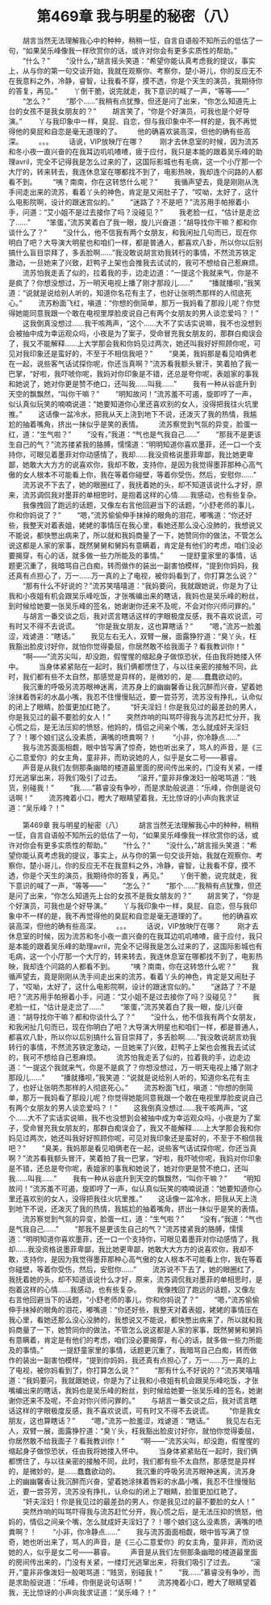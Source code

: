 # 　　第469章 我与明星的秘密（八）
　　胡言当然无法理解我心中的种种，稍稍一怔，自言自语般不知所云的低估了一句，“如果吴乐峰像我一样欣赏你的话，或许对你会有更多实质性的帮助。”
　　“什么？”
　　“没什么，”胡言摇头笑道：“希望你能认真考虑我的提议，事实上，从与你的第一句交谈开始，我就在观察你、考察你，楚小哥儿，你的反应无不在我意料之外，冷静，睿智，让我看不穿，摸不透，你是个天生的演员，我期待你的答复，再见。”
　　丫倒干脆，说完就走，我下意识的喊了一声，“等等——”
　　“怎么？”
　　“那个……”我稍有点犹豫，但还是问了出来，“你怎么知道先上台的女孩不是我女朋友的？”
　　胡言笑了，“你是个好演员，可我也是个好导演。”
　　丫与我印象中一样，臭屁、自恋，但与我印象中不一样的是，我不再觉得他的臭屁和自恋是毫无道理的了。
　　他的确喜欢装高深，但他的确有些高深。
　　。。。
　　话说，VIP放映厅在哪？
　　刚才去休息室的时候，因为流苏和冬小夜一直兴奋的在我耳边叽叽喳喳，疲于应付，我只是本能的跟着吴乐峰的助理avril，完全不记得我是怎么过来的了，这国际影城也有毛病，这一个小厅那一个大厅的，转来转去，我连休息室在哪都找不到了，电影热映，我却连个问路的人都看不到。
　　“咦？南南，你在这转悠什么呢？”
　　我循声望去，竟是刚刚从洗手间走出来的流苏，看着丫头的神色，肯定是又闹肚子了，“哎呦，太好了，这什么电影院啊，设计的跟迷宫似的。”
　　“迷路了？不是吧？”流苏用手帕擦着小手，问道：“艾小姐不是过去接你了吗？没碰见？”
　　我老脸一红，“估计是走岔了……”
　　“笨蛋，”流苏笑着白了我一眼，旋儿兴奋道：“胡导找你干嘛？都和你谈什么了？”
　　“没什么，他不信我有两个女朋友，和我闲扯几句而已，现在你明白了吧？大导演大明星也和咱们一样，都是普通人，都喜欢八卦，所以你以后别搞什么盲目崇拜了，多丢脸啊……”我没敢说胡言劝我转行的事情，不然流苏铁定激动，一旦她来了兴致，赶鸭子上架也会推我去试试的，我可不想给自己惹麻烦。
　　流苏怕我走丢了似的，拉着我的手，边走边道：“一提这个我就来气，你是不是疯了？你想没想过，万一明天电视上播了刚才那段儿……”
　　“播就播呗，”我笑道：“说就是说给别人听的，知道你名花有主了，也好让张明杰那样的人彻底死心。”
　　流苏粉面飞红，嗔道：“你想的倒简单，那万一我妈看了那段儿呢？你觉得她能同意我跟一个敢在电视里厚脸皮说自己有两个女朋友的男人谈恋爱吗？！”
　　这我倒真没想过……我干咳两声，“这个……大不了实话实说嘛，我不也没想到会被抽中成为幸运观众吗，小夜是为了案子，受命冒充我女朋友的，那群白痴误会了，我又不能解释……上大学那会我和你妈见过两次，她还叫我好好照顾你呢，可见对我印象还是蛮好的，不至于不相信我吧？”
　　“臭美，我妈那是看见咱俩老在一起，说些客气话试探你呢，你还当真啊？”流苏看我额头冒汗，笑着拍了我一巴掌，“好啦，我吓唬你呢，我妈对你印象是不错，还总是夸你呢，表姐家的事我和她说了，她对你更是赞不绝口，还叫我……叫我……”
　　我有一种从谷底升到天空的飘飘然，“叫你干嘛？”
　　“明知故问！”流苏羞不可遏，旋即哼了一声，似认真似玩笑的喃喃说道：“她要知道你心里还喜欢别的女人，没得把我往火坑里推。”
　　这话像一盆冷水，把我从天上浇到地下不说，还泼灭了我的热情，我尴尬的抽着嘴角，挤出一抹似乎是笑的表情。
　　流苏察觉到气氛的异变，脸蛋一红，道：“生气啦？”
　　“没有，”我道：“气也是气我自己……”
　　“那我不是更该生自己的气？”流苏搂紧我的胳膊，懦懦道：“明明知道你喜欢墨菲，还一口一个支持你，可眼见着墨菲对你动感情了，我却……我没资格说墨菲卑鄙，我比她更卑鄙，她敢大大方方的说喜欢你，我却不敢，支持你，是因为我觉得墨菲那种心高气傲的女人根本不可能看上你，我在等着你碰壁，等着你受伤，然后，安慰你……”
　　流苏说不下去了，她的眼圈红了，我抚着她的头，却不知道该说什么才好，原来，流苏调侃我对墨菲的单相思时，是抱着这样的心情……我感动，也有些复杂。
　　我像拽回了跑远的话题，又像左右言他回避当下的话题，“小舒老师的事儿，你和你妈说了？”
　　“嗯，”流苏偷偷伸手抹掉的眼角的泪花，嘟嘴道：“你还好些，我整天对着表姐，姥姥的事情压在我心里，看她还那么没心没肺的，我想说又不能说，都快憋出病来了，所以就和我妈商量了一下，她赞同你的做法，不管怎么说这都是人家的家事，既然舅舅和舅妈有意瞒着，肯定是有他们的考虑，咱们没必要揭穿，有心的话，就多做一些力所能及的事情。”
　　一提舒童家里的事情，话题更沉重了，我暗骂自己白痴，转而做作的装出一副害怕模样，“提到你妈妈，我还真有点担心了，万一……万一真的上了电视，被你妈看到了，你打算怎么说？”
　　“那有什么不好说的？”流苏笑嘻嘻道：“我妈要问，我就跟她说，你是为了让我和小夜姐有机会跟吴乐峰吃饭，才张嘴编出来的瞎话，我妈也是吴乐峰的粉丝，到时候给她要一张吴乐峰的签名，她谢谢你还来不及呢，不会对你兴师问罪的。”
　　与胡言一番交谈之后，我对谎言瞎话这样的字眼极度反感，我不喜欢说谎，可有时又不得不去说谎。
　　“你是我女朋友，这也算瞎话？”
　　“嗯，”流苏一脸羞涩，戏谑道：“瞎话。”
　　我见左右无人，双臂一展，面露狰狞道：“臭丫头，枉我豁出脸皮讨好你，就怕你觉得委屈，你居然敢不给我面子？看我教训你！”
　　“啊——”流苏尖叫，却没跑，假惺惺的缩起身子做惊恐状，任由我将她搂入怀中。
　　当身体紧紧贴在一起时，我们俩都愣住了，与以往亲密的接触不同，此时，我们都有些不太自然，那感觉是异样的，是微妙的，是……蠢蠢欲动的。
　　我沉重的呼吸另流苏眼神迷离，流苏身上的幽幽馨香让我沉醉而兴奋，望着她涂抹着唇彩的水晶小嘴，我忍不住慢慢贴近，要一尝芬芳，流苏没有挣扎，认命似的闭上了眼睛，脸蛋更加红艳了。
　　“奸夫淫妇！你是我见过的最差劲的男人，你是我见过的最不要脸的女人！”
　　突然炸响的叫骂吓得我与流苏赶忙分开，我心慌之后，是无法压抑的愤怒，他妈的，情侣之间亲个嘴，怎么就成奸夫淫妇了？！哪个娘们这么没素质，满嘴的喷粪啊？！
　　“小非，你冷静点……”
　　我与流苏面面相觑，眼中皆写满了惊奇，她也听出来了，骂人的声音，是《三心二意爱你》的女主角，童非非，而劝说她的人，似乎是女二号——慕睿。
　　声音是从我们左侧那条幽暗的楼道最里面的房间传出来的，门没有关紧，一缕灯光逃窜出来，将我们吸引了过去。
　　“滚开，”童非非像泼妇一般喝骂道：“贱货，别碰我！”
　　“我……”慕睿没有争吵，而是求助般说道：“乐峰，你倒是说句话啊！”
　　流苏掩着小口，瞪大了眼睛望着我，无比惊讶的小声向我求证道：“吴乐峰？！”

　　第469章 我与明星的秘密（八）
　　胡言当然无法理解我心中的种种，稍稍一怔，自言自语般不知所云的低估了一句，“如果吴乐峰像我一样欣赏你的话，或许对你会有更多实质性的帮助。”
　　“什么？”
　　“没什么，”胡言摇头笑道：“希望你能认真考虑我的提议，事实上，从与你的第一句交谈开始，我就在观察你、考察你，楚小哥儿，你的反应无不在我意料之外，冷静，睿智，让我看不穿，摸不透，你是个天生的演员，我期待你的答复，再见。”
　　丫倒干脆，说完就走，我下意识的喊了一声，“等等——”
　　“怎么？”
　　“那个……”我稍有点犹豫，但还是问了出来，“你怎么知道先上台的女孩不是我女朋友的？”
　　胡言笑了，“你是个好演员，可我也是个好导演。”
　　丫与我印象中一样，臭屁、自恋，但与我印象中不一样的是，我不再觉得他的臭屁和自恋是毫无道理的了。
　　他的确喜欢装高深，但他的确有些高深。
　　。。。
　　话说，VIP放映厅在哪？
　　刚才去休息室的时候，因为流苏和冬小夜一直兴奋的在我耳边叽叽喳喳，疲于应付，我只是本能的跟着吴乐峰的助理avril，完全不记得我是怎么过来的了，这国际影城也有毛病，这一个小厅那一个大厅的，转来转去，我连休息室在哪都找不到了，电影热映，我却连个问路的人都看不到。
　　“咦？南南，你在这转悠什么呢？”
　　我循声望去，竟是刚刚从洗手间走出来的流苏，看着丫头的神色，肯定是又闹肚子了，“哎呦，太好了，这什么电影院啊，设计的跟迷宫似的。”
　　“迷路了？不是吧？”流苏用手帕擦着小手，问道：“艾小姐不是过去接你了吗？没碰见？”
　　我老脸一红，“估计是走岔了……”
　　“笨蛋，”流苏笑着白了我一眼，旋儿兴奋道：“胡导找你干嘛？都和你谈什么了？”
　　“没什么，他不信我有两个女朋友，和我闲扯几句而已，现在你明白了吧？大导演大明星也和咱们一样，都是普通人，都喜欢八卦，所以你以后别搞什么盲目崇拜了，多丢脸啊……”我没敢说胡言劝我转行的事情，不然流苏铁定激动，一旦她来了兴致，赶鸭子上架也会推我去试试的，我可不想给自己惹麻烦。
　　流苏怕我走丢了似的，拉着我的手，边走边道：“一提这个我就来气，你是不是疯了？你想没想过，万一明天电视上播了刚才那段儿……”
　　“播就播呗，”我笑道：“说就是说给别人听的，知道你名花有主了，也好让张明杰那样的人彻底死心。”
　　流苏粉面飞红，嗔道：“你想的倒简单，那万一我妈看了那段儿呢？你觉得她能同意我跟一个敢在电视里厚脸皮说自己有两个女朋友的男人谈恋爱吗？！”
　　这我倒真没想过……我干咳两声，“这个……大不了实话实说嘛，我不也没想到会被抽中成为幸运观众吗，小夜是为了案子，受命冒充我女朋友的，那群白痴误会了，我又不能解释……上大学那会我和你妈见过两次，她还叫我好好照顾你呢，可见对我印象还是蛮好的，不至于不相信我吧？”
　　“臭美，我妈那是看见咱俩老在一起，说些客气话试探你呢，你还当真啊？”流苏看我额头冒汗，笑着拍了我一巴掌，“好啦，我吓唬你呢，我妈对你印象是不错，还总是夸你呢，表姐家的事我和她说了，她对你更是赞不绝口，还叫我……叫我……”
　　我有一种从谷底升到天空的飘飘然，“叫你干嘛？”
　　“明知故问！”流苏羞不可遏，旋即哼了一声，似认真似玩笑的喃喃说道：“她要知道你心里还喜欢别的女人，没得把我往火坑里推。”
　　这话像一盆冷水，把我从天上浇到地下不说，还泼灭了我的热情，我尴尬的抽着嘴角，挤出一抹似乎是笑的表情。
　　流苏察觉到气氛的异变，脸蛋一红，道：“生气啦？”
　　“没有，”我道：“气也是气我自己……”
　　“那我不是更该生自己的气？”流苏搂紧我的胳膊，懦懦道：“明明知道你喜欢墨菲，还一口一个支持你，可眼见着墨菲对你动感情了，我却……我没资格说墨菲卑鄙，我比她更卑鄙，她敢大大方方的说喜欢你，我却不敢，支持你，是因为我觉得墨菲那种心高气傲的女人根本不可能看上你，我在等着你碰壁，等着你受伤，然后，安慰你……”
　　流苏说不下去了，她的眼圈红了，我抚着她的头，却不知道该说什么才好，原来，流苏调侃我对墨菲的单相思时，是抱着这样的心情……我感动，也有些复杂。
　　我像拽回了跑远的话题，又像左右言他回避当下的话题，“小舒老师的事儿，你和你妈说了？”
　　“嗯，”流苏偷偷伸手抹掉的眼角的泪花，嘟嘴道：“你还好些，我整天对着表姐，姥姥的事情压在我心里，看她还那么没心没肺的，我想说又不能说，都快憋出病来了，所以就和我妈商量了一下，她赞同你的做法，不管怎么说这都是人家的家事，既然舅舅和舅妈有意瞒着，肯定是有他们的考虑，咱们没必要揭穿，有心的话，就多做一些力所能及的事情。”
　　一提舒童家里的事情，话题更沉重了，我暗骂自己白痴，转而做作的装出一副害怕模样，“提到你妈妈，我还真有点担心了，万一……万一真的上了电视，被你妈看到了，你打算怎么说？”
　　“那有什么不好说的？”流苏笑嘻嘻道：“我妈要问，我就跟她说，你是为了让我和小夜姐有机会跟吴乐峰吃饭，才张嘴编出来的瞎话，我妈也是吴乐峰的粉丝，到时候给她要一张吴乐峰的签名，她谢谢你还来不及呢，不会对你兴师问罪的。”
　　与胡言一番交谈之后，我对谎言瞎话这样的字眼极度反感，我不喜欢说谎，可有时又不得不去说谎。
　　“你是我女朋友，这也算瞎话？”
　　“嗯，”流苏一脸羞涩，戏谑道：“瞎话。”
　　我见左右无人，双臂一展，面露狰狞道：“臭丫头，枉我豁出脸皮讨好你，就怕你觉得委屈，你居然敢不给我面子？看我教训你！”
　　“啊——”流苏尖叫，却没跑，假惺惺的缩起身子做惊恐状，任由我将她搂入怀中。
　　当身体紧紧贴在一起时，我们俩都愣住了，与以往亲密的接触不同，此时，我们都有些不太自然，那感觉是异样的，是微妙的，是……蠢蠢欲动的。
　　我沉重的呼吸另流苏眼神迷离，流苏身上的幽幽馨香让我沉醉而兴奋，望着她涂抹着唇彩的水晶小嘴，我忍不住慢慢贴近，要一尝芬芳，流苏没有挣扎，认命似的闭上了眼睛，脸蛋更加红艳了。
　　“奸夫淫妇！你是我见过的最差劲的男人，你是我见过的最不要脸的女人！”
　　突然炸响的叫骂吓得我与流苏赶忙分开，我心慌之后，是无法压抑的愤怒，他妈的，情侣之间亲个嘴，怎么就成奸夫淫妇了？！哪个娘们这么没素质，满嘴的喷粪啊？！
　　“小非，你冷静点……”
　　我与流苏面面相觑，眼中皆写满了惊奇，她也听出来了，骂人的声音，是《三心二意爱你》的女主角，童非非，而劝说她的人，似乎是女二号——慕睿。
　　声音是从我们左侧那条幽暗的楼道最里面的房间传出来的，门没有关紧，一缕灯光逃窜出来，将我们吸引了过去。
　　“滚开，”童非非像泼妇一般喝骂道：“贱货，别碰我！”
　　“我……”慕睿没有争吵，而是求助般说道：“乐峰，你倒是说句话啊！”
　　流苏掩着小口，瞪大了眼睛望着我，无比惊讶的小声向我求证道：“吴乐峰？！”

